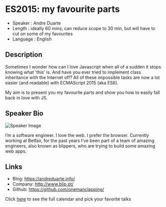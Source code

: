 ES2015: my favourite parts
========================

* Speaker   : Andre Duarte
* Length    : ideally 60 mins; can reduce scope to 30 min, but will have to cut on some of my favourites
* Language  : English

Description
-----------

Sometimes I wonder how can I love Javascript when all of a sudden it stops knowing what 'this' is. And have you ever tried to implement class inheritance with the Internet off? All of these impossible tasks are now a lot easier (and readable) with ECMAScript 2015 (aka ES6).

My aim is to present you my favourite parts and show you how to easily fall back in love with JS.

Speaker Bio
-----------

![Speaker Image](https://avatars0.githubusercontent.com/u/3946510?v=3&s=400)

I’m a software engineer. I love the web. I prefer the browser. Currently working at Betfair, for the past years I’ve been part of a team of amazing engineers, also known as blippers, who are trying to build some amazing web apps. 

Links
-----

* Blog: https://andreduarte.info/
* Company: http://www.blip.pt/
* Github: https://github.com/onemanclapping/

Click [here][1] to see the full calendar and pick your favorite talks

[1]: https://pixels.camp/schedule/
